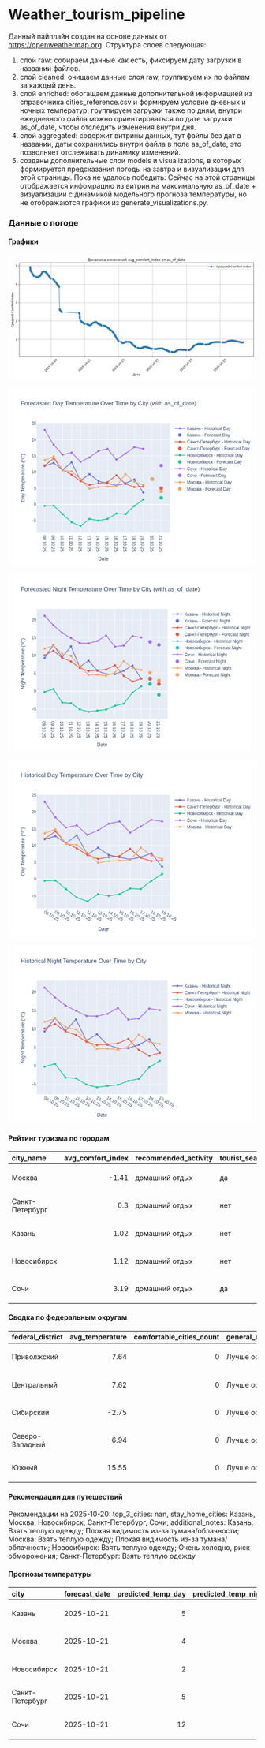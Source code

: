 # Weather_tourism_pipeline
Данный пайплайн создан на основе данных от https://openweathermap.org.
Структура слоев следующая:
  1) слой raw: 
  собираем данные как есть, фиксируем дату загрузки в названии файлов.
  2) слой cleaned:
  очищаем данные слоя raw, группируем их по файлам за каждый день.
  3) слой enriched:
  обогащаем данные дополнительной информацией из справочника cities_reference.csv и формируем условие дневных и ночных температур,
  группируем загрузки также по дням, внутри ежедневного файла можно ориентироваться по дате загрузки as_of_date, чтобы отследить изменения внутри дня.
  4) слой aggregated:
   содержит витрины данных, тут файлы без дат в названии, даты сохранились внутри файла в поле as_of_date, это позволняет отслеживать динамику изменений.
  6) созданы дополнительные слои models и visualizations, в которых формируется предсказания погоды на завтра и визуализации для этой страницы.
  Пока не удалось победить: Сейчас на этой страницы отображается инфомрацию из витрин на максимальную as_of_date + визуализации с динамикой модельного прогноза температуры, 
  но не отображаются графики из generate_visualizations.py.
<!-- WEATHER DATA START -->
### Данные о погоде

#### Графики
![Comfort Index Trend](data/visualizations/comfort_index_trend.png)

![Forecasted Day Temperature](data/visualizations/forecasted_day_temperature.png)

![Forecasted Night Temperature](data/visualizations/forecasted_night_temperature.png)

![Historical Day Temperature](data/visualizations/historical_day_temperature.png)

![Historical Night Temperature](data/visualizations/historical_night_temperature.png)

#### Рейтинг туризма по городам
| city_name       |   avg_comfort_index | recommended_activity   | tourist_season_match   | tourism_season   | tour_recommendation       | as_of_date          |
|:----------------|--------------------:|:-----------------------|:-----------------------|:-----------------|:--------------------------|:--------------------|
| Москва          |               -1.41 | домашний отдых         | да                     | Круглогодично    | домашний отдых в сезон    | 2025-10-20 08:31:00 |
| Санкт-Петербург |                0.3  | домашний отдых         | нет                    | Май-Сентябрь     | домашний отдых вне сезона | 2025-10-20 08:31:00 |
| Казань          |                1.02 | домашний отдых         | нет                    | Май-Сентябрь     | домашний отдых вне сезона | 2025-10-20 08:31:00 |
| Новосибирск     |                1.12 | домашний отдых         | нет                    | Июнь-Август      | домашний отдых вне сезона | 2025-10-20 08:31:00 |
| Сочи            |                3.19 | домашний отдых         | да                     | Май-Октябрь      | домашний отдых в сезон    | 2025-10-20 08:31:00 |

#### Сводка по федеральным округам
| federal_district   |   avg_temperature |   comfortable_cities_count | general_recommendation   | as_of_date          |
|:-------------------|------------------:|---------------------------:|:-------------------------|:--------------------|
| Приволжский        |              7.64 |                          0 | Лучше остаться дома      | 2025-10-20 08:31:00 |
| Центральный        |              7.62 |                          0 | Лучше остаться дома      | 2025-10-20 08:31:00 |
| Сибирский          |             -2.75 |                          0 | Лучше остаться дома      | 2025-10-20 08:31:00 |
| Северо-Западный    |              6.94 |                          0 | Лучше остаться дома      | 2025-10-20 08:31:00 |
| Южный              |             15.55 |                          0 | Лучше остаться дома      | 2025-10-20 08:31:00 |

#### Рекомендации для путешествий
Рекомендации на 2025-10-20: top_3_cities: nan, stay_home_cities: Казань, Москва, Новосибирск, Санкт-Петербург, Сочи, additional_notes: Казань: Взять теплую одежду; Плохая видимость из-за тумана/облачности; Москва: Взять теплую одежду; Плохая видимость из-за тумана/облачности; Новосибирск: Взять теплую одежду; Очень холодно, риск обморожения; Санкт-Петербург: Взять теплую одежду

#### Прогнозы температуры
| city            | forecast_date   |   predicted_temp_day |   predicted_temp_night | model_type       | as_of_date          |
|:----------------|:----------------|---------------------:|-----------------------:|:-----------------|:--------------------|
| Казань          | 2025-10-21      |                    5 |                      2 | LinearRegression | 2025-10-20 08:31:48 |
| Москва          | 2025-10-21      |                    4 |                      3 | LinearRegression | 2025-10-20 08:31:48 |
| Новосибирск     | 2025-10-21      |                    2 |                     -1 | LinearRegression | 2025-10-20 08:31:48 |
| Санкт-Петербург | 2025-10-21      |                    5 |                      2 | LinearRegression | 2025-10-20 08:31:48 |
| Сочи            | 2025-10-21      |                   12 |                     13 | LinearRegression | 2025-10-20 08:31:48 |


<!-- WEATHER DATA END -->
